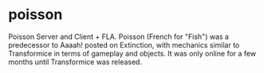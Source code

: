 # poisson
Poisson Server and Client + FLA. Poisson (French for "Fish") was a predecessor to Aaaah! posted on Extinction, with mechanics similar to Transformice in terms of gameplay and objects. It was only online for a few months until Transformice was released.

